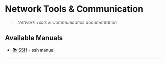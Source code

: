 # Network Tools & Communication

> *Network Tools & Communication documentation*

## Available Manuals

- [📚 SSH](./sexy_ssh.html) - ssh manual


---
